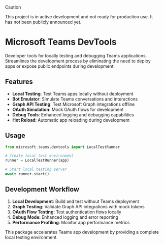 > [!CAUTION]
> This project is in active development and not ready for production use. It has not been publicly announced yet.

# Microsoft Teams DevTools

Developer tools for locally testing and debugging Teams applications. Streamlines the development process by eliminating the need to deploy apps or expose public endpoints during development.

## Features

- **Local Testing**: Test Teams apps locally without deployment
- **Bot Emulator**: Simulate Teams conversations and interactions
- **Graph API Testing**: Test Microsoft Graph integrations offline
- **OAuth Simulation**: Mock OAuth flows for development
- **Debug Tools**: Enhanced logging and debugging capabilities
- **Hot Reload**: Automatic app reloading during development

## Usage

```python
from microsoft.teams.devtools import LocalTestRunner

# Create local test environment
runner = LocalTestRunner(app)

# Start local testing server
await runner.start()
```

## Development Workflow

1. **Local Development**: Build and test without Teams deployment
2. **Graph Testing**: Validate Graph API integrations with mock tokens
3. **OAuth Flow Testing**: Test authentication flows locally
4. **Debug Mode**: Enhanced logging and error reporting
5. **Performance Profiling**: Monitor app performance metrics

This package accelerates Teams app development by providing a complete local testing environment.
